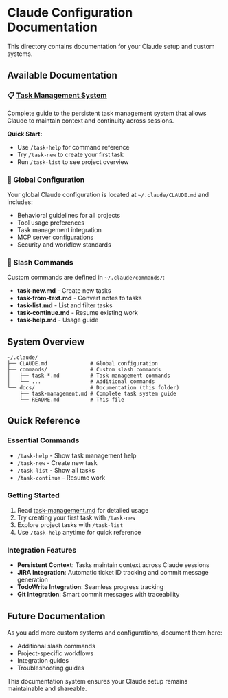 # Claude Configuration Documentation

This directory contains documentation for your Claude setup and custom systems.

## Available Documentation

### 📋 [Task Management System](task-management.md)
Complete guide to the persistent task management system that allows Claude to maintain context and continuity across sessions.

**Quick Start:**
- Use `/task-help` for command reference
- Try `/task-new` to create your first task  
- Run `/task-list` to see project overview

### 🔧 Global Configuration
Your global Claude configuration is located at `~/.claude/CLAUDE.md` and includes:
- Behavioral guidelines for all projects
- Tool usage preferences
- Task management integration
- MCP server configurations
- Security and workflow standards

### 💬 Slash Commands
Custom commands are defined in `~/.claude/commands/`:
- **task-new.md** - Create new tasks
- **task-from-text.md** - Convert notes to tasks
- **task-list.md** - List and filter tasks
- **task-continue.md** - Resume existing work
- **task-help.md** - Usage guide

## System Overview

```
~/.claude/
├── CLAUDE.md              # Global configuration
├── commands/              # Custom slash commands
│   ├── task-*.md          # Task management commands
│   └── ...                # Additional commands
└── docs/                  # Documentation (this folder)
    ├── task-management.md # Complete task system guide
    └── README.md          # This file
```

## Quick Reference

### Essential Commands
- `/task-help` - Show task management help
- `/task-new` - Create new task
- `/task-list` - Show all tasks
- `/task-continue` - Resume work

### Getting Started
1. Read [task-management.md](task-management.md) for detailed usage
2. Try creating your first task with `/task-new`
3. Explore project tasks with `/task-list`
4. Use `/task-help` anytime for quick reference

### Integration Features
- **Persistent Context**: Tasks maintain context across Claude sessions
- **JIRA Integration**: Automatic ticket ID tracking and commit message generation
- **TodoWrite Integration**: Seamless progress tracking
- **Git Integration**: Smart commit messages with traceability

## Future Documentation

As you add more custom systems and configurations, document them here:
- Additional slash commands
- Project-specific workflows
- Integration guides
- Troubleshooting guides

This documentation system ensures your Claude setup remains maintainable and shareable.